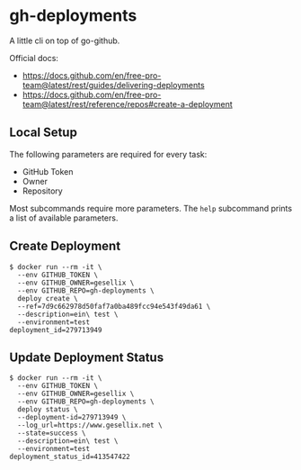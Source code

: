 # gh-deployments

A little cli on top of go-github.

Official docs:
- https://docs.github.com/en/free-pro-team@latest/rest/guides/delivering-deployments
- https://docs.github.com/en/free-pro-team@latest/rest/reference/repos#create-a-deployment

## Local Setup

The following parameters are required for every task:

- GitHub Token
- Owner
- Repository

Most subcommands require more parameters. The `help` subcommand prints a list of available parameters.

## Create Deployment

````shell script
$ docker run --rm -it \
  --env GITHUB_TOKEN \
  --env GITHUB_OWNER=gesellix \
  --env GITHUB_REPO=gh-deployments \
  deploy create \
  --ref=7d9c662978d50faf7a0ba489fcc94e543f49da61 \
  --description=ein\ test \
  --environment=test
deployment_id=279713949
````

## Update Deployment Status

````shell script
$ docker run --rm -it \
  --env GITHUB_TOKEN \
  --env GITHUB_OWNER=gesellix \
  --env GITHUB_REPO=gh-deployments \
  deploy status \
  --deployment-id=279713949 \
  --log_url=https://www.gesellix.net \
  --state=success \
  --description=ein\ test \
  --environment=test
deployment_status_id=413547422
````
